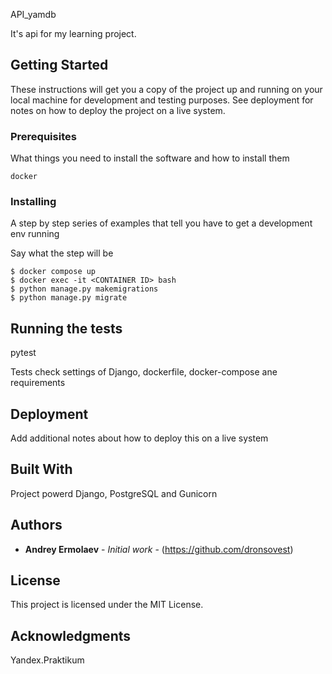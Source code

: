 API_yamdb

It's api for my learning project. 

## Getting Started

These instructions will get you a copy of the project up and running on your local machine for development and testing purposes. See deployment for notes on how to deploy the project on a live system.

### Prerequisites

What things you need to install the software and how to install them

```
docker
```

### Installing

A step by step series of examples that tell you have to get a development env running

Say what the step will be

```
$ docker compose up
$ docker exec -it <CONTAINER ID> bash
$ python manage.py makemigrations
$ python manage.py migrate
```

## Running the tests

pytest



Tests check settings of Django, dockerfile, docker-compose ane requirements


## Deployment

Add additional notes about how to deploy this on a live system

## Built With

Project powerd Django, PostgreSQL and Gunicorn


## Authors

* **Andrey Ermolaev** - *Initial work* - (https://github.com/dronsovest)

## License

This project is licensed under the MIT License.

## Acknowledgments

Yandex.Praktikum
